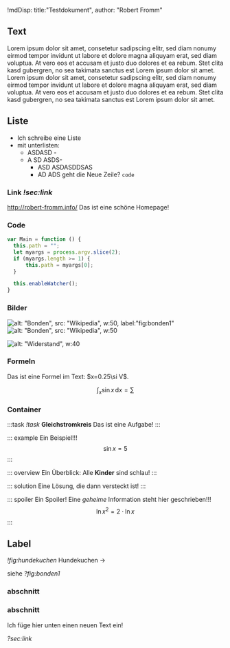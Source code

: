 !mdDisp: title:"Testdokument", author: "Robert Fromm"

## Text
Lorem ipsum dolor sit amet, consetetur sadipscing elitr, sed diam nonumy eirmod tempor invidunt ut labore et dolore magna aliquyam erat, sed diam voluptua. At vero eos et accusam et justo duo dolores et ea rebum. Stet clita kasd gubergren, no sea takimata sanctus est Lorem ipsum dolor sit amet. Lorem ipsum dolor sit amet, consetetur sadipscing elitr, sed diam nonumy eirmod tempor invidunt ut labore et dolore magna aliquyam erat, sed diam voluptua. At vero eos et accusam et justo duo dolores et ea rebum. Stet clita kasd gubergren, no sea takimata sanctus est Lorem ipsum dolor sit amet.

## Liste
- Ich schreibe eine Liste
- mit unterlisten:
  - ASDASD - 
  - A SD ASDS- 
    - ASD ASDASDDSAS
    - AD ADS
      geht die Neue Zeile? `code`

### Link *!sec:link*
<http://robert-fromm.info/>
Das ist eine schöne Homepage!


### Code
```js
var Main = function () {
  this.path = "";
  let myargs = process.argv.slice(2);
  if (myargs.length >= 1) {
      this.path = myargs[0];
  }

  this.enableWatcher();
}
```

### Bilder
![alt: "Bonden", src: "Wikipedia", w:50, label:"fig:bonden1"](bonden-beispiel.jpg) ![alt: "Bonden", src: "Wikipedia", w:50](bonden-beispiel.jpg)

![alt: "Widerstand", w:40](1_widerstand1.svg)

### Formeln
Das ist eine Formel im Text: $x=0.25\si V$.

$$ \int_x \sin x\, \mathrm dx = \sum $$

### Container

:::task
*!task* __Gleichstromkreis__
Das ist eine Aufgabe!
:::

::: example
Ein Beispiel!!!
$$ \sin x= 5 $$
:::

::: overview
Ein Überblick: Alle __Kinder__ sind schlau!
:::

::: solution
Eine Lösung, die dann versteckt ist!
:::

::: spoiler Ein Spoiler!
Eine *geheime* Information steht hier geschrieben!!!
$$ \ln x^2 = 2\cdot\ln x $$
:::

## Label
*!fig:hundekuchen* Hundekuchen &rarr;

siehe *?fig:bonden1*

### abschnitt
### abschnitt

Ich füge hier unten einen neuen Text ein!

*?sec:link*